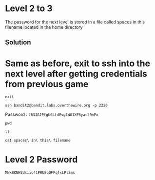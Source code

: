 # Level 2 to 3

The password for the next level is stored in a file called spaces in this filename located in the home directory

## Solution

# Same as before, exit to ssh into the next level after getting credentials from previous game
```
exit
```

```
ssh bandit2@bandit.labs.overthewire.org -p 2220
```

Password : `263JGJPfgU6LtdEvgfWU1XP5yac29mFx`

```
pwd
```

```
ll
```

```
cat spaces\ in\ this\ filename
```

# Level 2 Password
```
MNk8KNH3Usiio41PRUEoDFPqfxLPlSmx
```